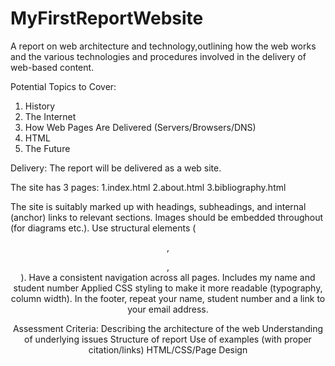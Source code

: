 # MyFirstReportWebsite
A report on web architecture and technology,outlining how the web works and the various technologies and procedures involved in the  delivery of web-based content.

Potential Topics to Cover:
1. History
2. The Internet
3. How Web Pages Are Delivered (Servers/Browsers/DNS)
4. HTML
5. The Future

Delivery:
The report will be delivered as a web site.

The site has 3 pages:
1.index.html
2.about.html
3.bibliography.html

The site is suitably marked up with headings, subheadings, and
internal (anchor) links to relevant sections. Images should be embedded
throughout (for diagrams etc.). Use structural elements (<header>,
<section>,<footer>). Have a consistent navigation across all pages.
Includes my name and student number
Applied CSS styling to make it more readable (typography, column width).
In the footer, repeat your name, student number and a link to your email
address.

Assessment Criteria:
Describing the architecture of the web
Understanding of underlying issues
Structure of report
Use of examples (with proper citation/links)
HTML/CSS/Page Design

